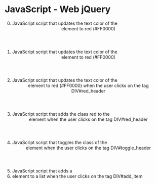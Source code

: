 # JavaScript - Web jQuery
0. JavaScript script that updates the text color of the <header> element to red (#FF0000)<br />
1. JavaScript script that updates the text color of the <header> element to red (#FF0000)<br />
2. JavaScript script that updates the text color of the <header> element to red (#FF0000) when the user clicks on the tag DIV#red_header<br />
3. JavaScript script that adds the class red to the <header> element when the user clicks on the tag DIV#red_header<br />
4. JavaScript script that toggles the class of the <header> element when the user clicks on the tag DIV#toggle_header<br />
5. JavaScript script that adds a <li> element to a list when the user clicks on the tag DIV#add_item
